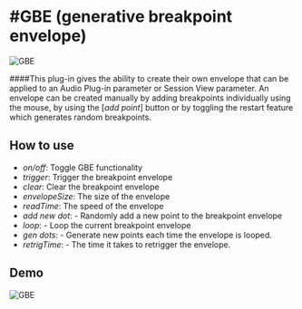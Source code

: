 #GBE (generative breakpoint envelope)
==================
![GBE](https://i.ibb.co/sqq49vb/GBE-01.png)

####This plug-in gives the ability to create their own envelope that can be applied to an Audio Plug-in parameter or Session View parameter. An envelope can be created manually by adding breakpoints individually using the mouse, by using the [*add point*] button or by toggling the restart feature which generates random breakpoints. 

## How to use
- *on/off*: Toggle GBE functionality
- *trigger*: Trigger the breakpoint envelope
- *clear*: Clear the breakpoint envelope
- *envelopeSize*: The size of the envelope
- *readTime*: The speed of the envelope
- *add new dot*: - Randomly add a new point to the breakpoint envelope
- *loop*: - Loop the current breakpoint envelope
- *gen dots*: - Generate new points each time the envelope is looped.
- *retrigTime*: - The time it takes to retrigger the envelope.

## Demo

![GBE](https://i.ibb.co/X7m5dVq/GBE.gif)

